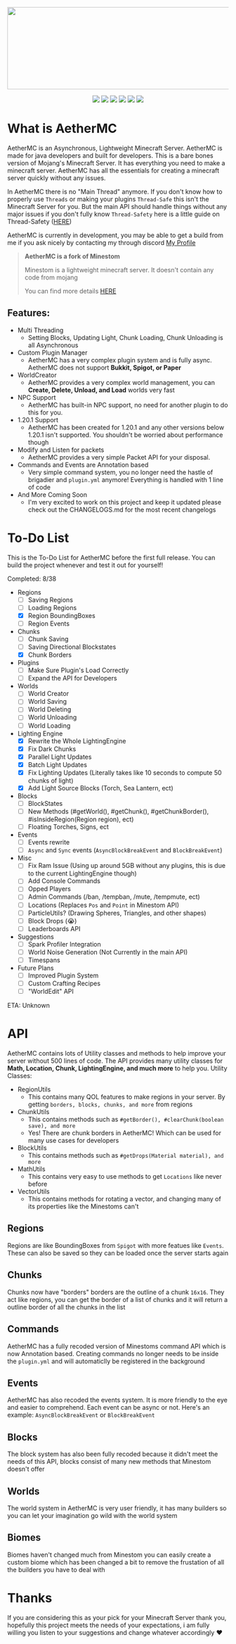 <p align="center"> 
  <img src="https://i.imgur.com/jthR3lX.png" width="640" height="187">
</p>
<p align="center">
  <img src="https://img.shields.io/github/license/Outspending/AetherMC">
  <img src="https://img.shields.io/github/languages/code-size/Outspending/AetherMC">
  <img src="https://img.shields.io/github/repo-size/Outspending/AetherMC">
  <img src="https://img.shields.io/github/v/release/Outspending/AetherMC">
  <img src="https://img.shields.io/github/languages/top/Outspending/AetherMC">
  <img src="https://img.shields.io/github/last-commit/Outspending/AetherMC">
</p>

# What is AetherMC
AetherMC is an Asynchronous, Lightweight Minecraft Server. AetherMC is made for java developers and built for developers. This is a bare bones version of Mojang's Minecraft Server. It has everything you need to make a minecraft server. AetherMC has all the essentials for creating a minecraft server quickly without any issues.

In AetherMC there is no "Main Thread" anymore. If you don't know how to properly use `Threads` or making your plugins `Thread-Safe` this isn't the Minecraft Server for you. But the main API should handle things without any major issues if you don't fully know `Thread-Safety` here is a little guide on Thread-Safety ([HERE](https://www.baeldung.com/java-thread-safety))

AetherMC is currently in development, you may be able to get a build from me if you ask nicely by contacting my through discord [My Profile](https://discord.com/users/982807217952677888)

> **AetherMC is a fork of Minestom**
>
> Minestom is a lightweight minecraft server.
> It doesn't contain any code from mojang
> 
> You can find more details [HERE](https://minestom.net/)
> 
## Features:
- Multi Threading
  - Setting Blocks, Updating Light, Chunk Loading, Chunk Unloading is all Asynchronous
- Custom Plugin Manager
  - AetherMC has a very complex plugin system and is fully async. AetherMC does not support **Bukkit, Spigot,  or Paper**
- WorldCreator
  - AetherMC provides a very complex world management, you can **Create, Delete, Unload, and Load** worlds very fast
- NPC Support
  - AetherMC has built-in NPC support, no need for another plugin to do this for you.
- 1.20.1 Support
  - AetherMC has been created for 1.20.1 and any other versions below 1.20.1 isn't supported. You shouldn't be worried about performance though
- Modify and Listen for packets
  - AetherMC provides a very simple Packet API for your disposal.
- Commands and Events are Annotation based
  - Very simple command system, you no longer need the hastle of brigadier and `plugin.yml` anymore! Everything is handled with 1 line of code
- And More Coming Soon
  - I'm very excited to work on this project and keep it updated please check out the CHANGELOGS.md for the most recent changelogs
# To-Do List
This is the To-Do List for AetherMC before the first full release. You can build the project whenever and test it out for yourself!

Completed: 8/38

- Regions
  - [ ] Saving Regions
  - [ ] Loading Regions
  - [x] Region BoundingBoxes
  - [ ] Region Events
- Chunks
  - [ ] Chunk Saving
  - [ ] Saving Directional Blockstates
  - [x] Chunk Borders
- Plugins
  - [ ] Make Sure Plugin's Load Correctly
  - [ ] Expand the API for Developers
- Worlds
  - [ ] World Creator
  - [ ] World Saving
  - [ ] World Deleting
  - [ ] World Unloading
  - [ ] World Loading
- Lighting Engine
  - [x] Rewrite the Whole LightingEngine
  - [x] Fix Dark Chunks
  - [x] Parallel Light Updates
  - [x] Batch Light Updates
  - [x] Fix Lighting Updates (Literally takes like 10 seconds to compute 50 chunks of light)
  - [x] Add Light Source Blocks (Torch, Sea Lantern, ect)
- Blocks
  - [ ] BlockStates
  - [ ] New Methods (#getWorld(), #getChunk(), #getChunkBorder(), #isInsideRegion(Region region), ect)
  - [ ] Floating Torches, Signs, ect
- Events
  - [ ] Events rewrite
  - [ ] `Async` and `Sync` events (`AsyncBlockBreakEvent` and `BlockBreakEvent`)
- Misc
  - [ ] Fix Ram Issue (Using up around 5GB without any plugins, this is due to the current LightingEngine though)
  - [ ] Add Console Commands
  - [ ] Opped Players
  - [ ] Admin Commands (/ban, /tempban, /mute, /tempmute, ect)
  - [ ] Locations (Replaces `Pos` and `Point` in Minestom API)
  - [ ] ParticleUtils? (Drawing Spheres, Triangles, and other shapes)
  - [ ] Block Drops (😭)
  - [ ] Leaderboards API
- Suggestions
  - [ ] Spark Profiler Integration
  - [ ] World Noise Generation (Not Currently in the main API)
  - [ ] Timespans
- Future Plans
  - [ ] Improved Plugin System
  - [ ] Custom Crafting Recipes
  - [ ] "WorldEdit" API

ETA: Unknown
# API
AetherMC contains lots of Utility classes and methods to help improve your server without 500 lines of code.
The API provides many utility classes for **Math, Location, Chunk, LightingEngine, and much more** to help you.
Utility Classes:
- RegionUtils
  - This contains many QOL features to make regions in your server. By getting `borders, blocks, chunks, and more` from regions
- ChunkUtils
  - This contains methods such as `#getBorder(), #clearChunk(boolean save), and more`
  - Yes! There are chunk borders in AetherMC! Which can be used for many use cases for developers
- BlockUtils
  - This contains methods such as `#getDrops(Material material), and more`
- MathUtils
  - This contains very easy to use methods to get `Locations` like never before
- VectorUtils
  - This contains methods for rotating a vector, and changing many of its properties like the Minestoms can't
## Regions
Regions are like BoundingBoxes from `Spigot` with more featues like `Events`. These can also be saved so they can be loaded once the server starts again
## Chunks
Chunks now have "borders" borders are the outline of a chunk `16x16`. They act like regions, you can get the border of a list of chunks and it will return a outline border of all the chunks in the list
## Commands
AetherMC has a fully recoded version of Minestoms command API which is now Annotation based. Creating commands no longer needs to be inside the `plugin.yml` and will automaticlly be registered in the background
## Events
AetherMC has also recoded the events system. It is more friendly to the eye and easier to comprehend. Each event can be async or not. Here's an example: `AsyncBlockBreakEvent` or `BlockBreakEvent`
## Blocks
The block system has also been fully recoded because it didn't meet the needs of this API, blocks consist of many new methods that Minestom doesn't offer
## Worlds
The world system in AetherMC is very user friendly, it has many builders so you can let your imagination go wild with the world system
## Biomes 
Biomes haven't changed much from Minestom you can easily create a custom biome which has been changed a bit to remove the frustation of all the builders you have to deal with
# Thanks
If you are considering this as your pick for your Minecraft Server thank you, hopefully this project meets the needs of your expectations, i am fully willing you listen to your suggestions and change whatever accordingly :heart:
